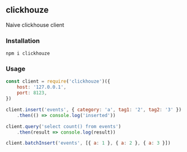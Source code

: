 ## clickhouze

Naive clickhouse client

### Installation

```
npm i clickhouze
```

### Usage

```javascript
const client = require('clickhouze')({
	host: '127.0.0.1',
	port: 8123,
})

client.insert('events', { category: 'a', tag1: '2', tag2: '3' })
	.then(() => console.log('inserted'))

client.query('select count() from events')
	.then(result => console.log(result))

client.batchInsert('events', [{ a: 1 }, { a: 2 }, { a: 3 }])
```
